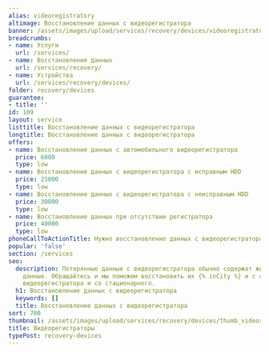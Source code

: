 ```yaml
---
alias: videoregistratory
altimage: Восстановление данных с видеорегистратора
banner: /assets/images/upload/services/recovery/devices/videoregistratory.jpg
breadcrumbs:
- name: Услуги
  url: /services/
- name: Восстановление данных
  url: /services/recovery/
- name: Устройства
  url: /services/recovery/devices/
folder: recovery/devices
guarantee:
- title: ''
id: 109
layout: service
listtitle: Восстановление данных с видеорегистратора
longtitle: Восстановление данных с видеорегистратора
offers:
- name: Восстановление данных с автомобильного видеорегистратора
  price: 6000
  type: low
- name: Восстановление данных с видеорегистратора с исправным HDD
  price: 25000
  type: low
- name: Восстановление данных с видеорегистратора с неисправным HDD
  price: 30000
  type: low
- name: Восстановление данных при отсутствии регистратора
  price: 40000
  type: low
phoneCallToActionTitle: Нужно восстановление данных с видеорегистратора? Звоните!
popular: 'false'
section: /services
seo:
  description: Потерянные данные с видеорегистратора обычно содержат жизненноважные
    данные. Обращайтесь и мы поможем восстановить их {% inCity %} и с автомобильного
    видеорегистратора и со стационарного.
  h1: Восстановление данных с видеорегистратора
  keywords: []
  title: Восстановление данных с видеорегистратора
sort: 700
thumbnail: /assets/images/upload/services/recovery/devices/thumb_videoregistratory.jpg
title: Видеорегистраторы
typePost: recovery-devices
---
```

